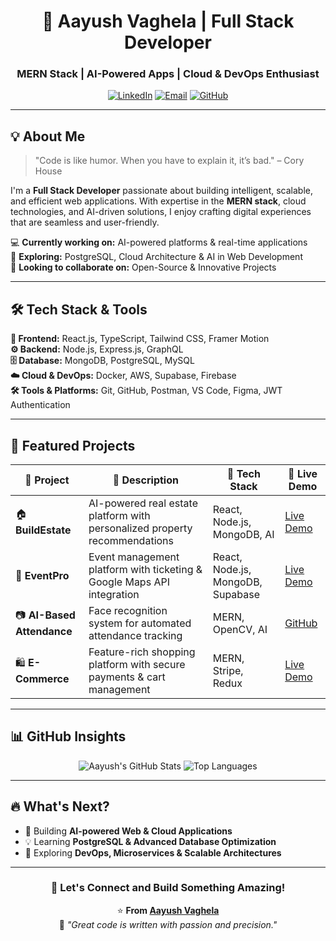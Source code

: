 <div align="center">

# 🚀 Aayush Vaghela | Full Stack Developer
### MERN Stack | AI-Powered Apps | Cloud & DevOps Enthusiast

[![LinkedIn](https://img.shields.io/badge/LinkedIn-0077B5?style=for-the-badge&logo=linkedin&logoColor=white)](https://www.linkedin.com/in/aayush-vaghela-a50a65194/)
[![Email](https://img.shields.io/badge/Gmail-D14836?style=for-the-badge&logo=gmail&logoColor=white)](mailto:aayushvaghela12@gmail.com)
[![GitHub](https://img.shields.io/badge/GitHub-100000?style=for-the-badge&logo=github&logoColor=white)](https://github.com/AAYUSH412)

</div>

---

## 💡 About Me
> "Code is like humor. When you have to explain it, it’s bad." – Cory House

I'm a **Full Stack Developer** passionate about building intelligent, scalable, and efficient web applications. With expertise in the **MERN stack**, cloud technologies, and AI-driven solutions, I enjoy crafting digital experiences that are seamless and user-friendly. 

💻 **Currently working on:** AI-powered platforms & real-time applications  
🌱 **Exploring:** PostgreSQL, Cloud Architecture & AI in Web Development  
🎯 **Looking to collaborate on:** Open-Source & Innovative Projects

---

## 🛠️ Tech Stack & Tools

**🚀 Frontend:** React.js, TypeScript, Tailwind CSS, Framer Motion  
**⚙️ Backend:** Node.js, Express.js, GraphQL  
**🗄️ Database:** MongoDB, PostgreSQL, MySQL  
**☁️ Cloud & DevOps:** Docker, AWS, Supabase, Firebase  
**🛠️ Tools & Platforms:** Git, GitHub, Postman, VS Code, Figma, JWT Authentication

---

## 🌟 Featured Projects

| 🚀 Project | 📌 Description | 🔧 Tech Stack | 🔗 Live Demo |
|------------|---------------|--------------|-------------|
| 🏠 **BuildEstate** | AI-powered real estate platform with personalized property recommendations | React, Node.js, MongoDB, AI | [Live Demo](https://buildestate.vercel.app) |
| 🎉 **EventPro** | Event management platform with ticketing & Google Maps API integration | React, Node.js, MongoDB, Supabase | [Live Demo](https://eventpro-frontend.vercel.app/) |
| 📷 **AI-Based Attendance** | Face recognition system for automated attendance tracking | MERN, OpenCV, AI | [GitHub](https://github.com/AAYUSH412/Face-Recognition-Attendance-System) |
| 🛍️ **E-Commerce** | Feature-rich shopping platform with secure payments & cart management | MERN, Stripe, Redux | [Live Demo](https://e-commerce-website-frontend-ashy.vercel.app/) |

---

## 📊 GitHub Insights

<div align="center">

![Aayush's GitHub Stats](https://github-readme-stats.vercel.app/api?username=AAYUSH412&show_icons=true&theme=tokyonight&hide_border=true)
![Top Languages](https://github-readme-stats.vercel.app/api/top-langs/?username=AAYUSH412&layout=compact&theme=tokyonight&hide_border=true)

</div>

---

## 🔥 What's Next?

- 🚀 Building **AI-powered Web & Cloud Applications**
- 💡 Learning **PostgreSQL & Advanced Database Optimization**
- 🎯 Exploring **DevOps, Microservices & Scalable Architectures**

---

<div align="center">

### 🤝 Let's Connect and Build Something Amazing!

⭐️ **From [Aayush Vaghela](https://github.com/AAYUSH412)**  
📢 *"Great code is written with passion and precision."*

</div>

